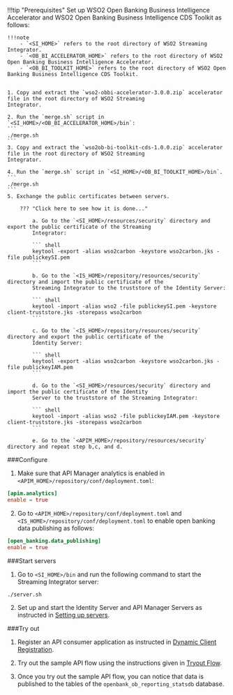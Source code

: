 !!!tip "Prerequisites"
    Set up WSO2 Open Banking Business Intelligence Accelerator and WSO2 Open Banking Business Intelligence CDS Toolkit
    as follows:

    !!!note          
        - `<SI_HOME>` refers to the root directory of WSO2 Streaming Integrator.
        - `<OB_BI_ACCELERATOR_HOME>` refers to the root directory of WSO2 Open Banking Business Intelligence Accelerator.
        - `<OB_BI_TOOLKIT_HOME>` refers to the root directory of WSO2 Open Banking Business Intelligence CDS Toolkit.

    
    1. Copy and extract the `wso2-obbi-accelerator-3.0.0.zip` accelerator file in the root directory of WSO2 Streaming 
    Integrator.
    
    2. Run the `merge.sh` script in `<SI_HOME>/<OB_BI_ACCELERATOR_HOME>/bin`:
    ```
    ./merge.sh
    ```
    3. Copy and extract the `wso2ob-bi-toolkit-cds-1.0.0.zip` accelerator file in the root directory of WSO2 Streaming 
    Integrator.

    4. Run the `merge.sh` script in `<SI_HOME>/<OB_BI_TOOLKIT_HOME>/bin`. 
    ```
    ./merge.sh
    ```
    5. Exchange the public certificates between servers. 
        
        ??? "Click here to see how it is done..."
    
            a. Go to the `<SI_HOME>/resources/security` directory and export the public certificate of the Streaming 
            Integrator:
           
            ``` shell
            keytool -export -alias wso2carbon -keystore wso2carbon.jks -file publickeySI.pem
            ```
            
            b. Go to the `<IS_HOME>/repository/resources/security` directory and import the public certificate of the 
            Streaming Integrator to the truststore of the Identity Server:
            
            ``` shell
            keytool -import -alias wso2 -file publickeySI.pem -keystore client-truststore.jks -storepass wso2carbon
            ```
            
            c. Go to the `<IS_HOME>/repository/resources/security` directory and export the public certificate of the 
            Identity Server:
            
            ``` shell
            keytool -export -alias wso2carbon -keystore wso2carbon.jks -file publickeyIAM.pem
            ```
            
            d. Go to the `<SI_HOME>/resources/security` directory and import the public certificate of the Identity 
            Server to the truststore of the Streaming Integrator:
            
            ``` shell
            keytool -import -alias wso2 -file publickeyIAM.pem -keystore client-truststore.jks -storepass wso2carbon
            ```
            
            e. Go to the `<APIM_HOME>/repository/resources/security` directory and repeat step b,c, and d.

###Configure
1. Make sure that API Manager analytics is enabled in `<APIM_HOME>/repository/conf/deployment.toml`:
```toml
[apim.analytics]
enable = true
```
2. Go to `<APIM_HOME>/repository/conf/deployment.toml` and `<IS_HOME>/repository/conf/deployment.toml` to enable open banking data
   publishing as follows:
```toml
[open_banking.data_publishing]
enable = true
```

###Start servers
1. Go to `<SI_HOME>/bin` and run the following command to start the Streaming Integrator server:
```
./server.sh
```
2. Set up and start the Identity Server and API Manager Servers as instructed in [Setting up servers](../get-started/set-up-toolkits.md).

###Try out
1. Register an API consumer application as instructed  in [Dynamic Client Registration](../get-started/dynamic-client-registration.md).

2. Try out the sample API flow using the instructions given in [Tryout Flow](../get-started/try-out-flow.md).

3. Once you try out the sample API flow, you can notice that data is published to the tables of the
   `openbank_ob_reporting_statsdb` database. 
